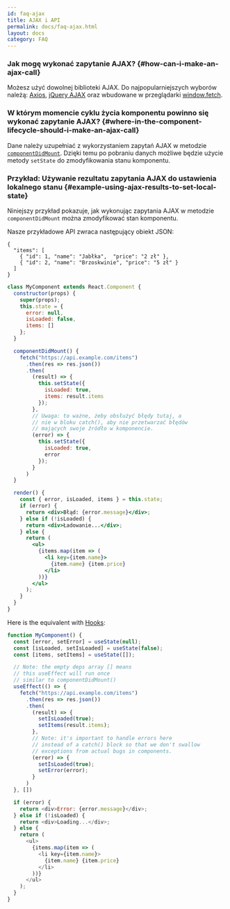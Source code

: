 ```yaml
---
id: faq-ajax
title: AJAX i API
permalink: docs/faq-ajax.html
layout: docs
category: FAQ
---
```


### Jak mogę wykonać zapytanie AJAX? {#how-can-i-make-an-ajax-call}

Możesz użyć dowolnej biblioteki AJAX. Do najpopularniejszych wyborów należą: [Axios](https://github.com/axios/axios), [jQuery AJAX](https://api.jquery.com/jQuery.ajax/) oraz wbudowane w przeglądarki [window.fetch](https://developer.mozilla.org/en-US/docs/Web/API/Fetch_API).

### W którym momencie cyklu życia komponentu powinno się wykonać zapytanie AJAX? {#where-in-the-component-lifecycle-should-i-make-an-ajax-call}

Dane należy uzupełniać z wykorzystaniem zapytań AJAX w metodzie [`componentDidMount`](/docs/react-component.html#mounting). Dzięki temu po pobraniu danych możliwe będzie użycie metody `setState` do zmodyfikowania stanu komponentu.

### Przykład: Używanie rezultatu zapytania AJAX do ustawienia lokalnego stanu {#example-using-ajax-results-to-set-local-state}

Niniejszy przykład pokazuje, jak wykonując zapytania AJAX w metodzie `componentDidMount` można zmodyfikować stan komponentu.

Nasze przykładowe API zwraca następujący obiekt JSON:

```
{
  "items": [
    { "id": 1, "name": "Jabłka",  "price": "2 zł" },
    { "id": 2, "name": "Brzoskwinie", "price": "5 zł" }
  ]
}
```

```jsx
class MyComponent extends React.Component {
  constructor(props) {
    super(props);
    this.state = {
      error: null,
      isLoaded: false,
      items: []
    };
  }

  componentDidMount() {
    fetch("https://api.example.com/items")
      .then(res => res.json())
      .then(
        (result) => {
          this.setState({
            isLoaded: true,
            items: result.items
          });
        },
        // Uwaga: to ważne, żeby obsłużyć błędy tutaj, a
        // nie w bloku catch(), aby nie przetwarzać błędów
        // mających swoje źródło w komponencie.
        (error) => {
          this.setState({
            isLoaded: true,
            error
          });
        }
      )
  }

  render() {
    const { error, isLoaded, items } = this.state;
    if (error) {
      return <div>Błąd: {error.message}</div>;
    } else if (!isLoaded) {
      return <div>Ładowanie...</div>;
    } else {
      return (
        <ul>
          {items.map(item => (
            <li key={item.name}>
              {item.name} {item.price}
            </li>
          ))}
        </ul>
      );
    }
  }
}
```

Here is the equivalent with [Hooks](https://reactjs.org/docs/hooks-intro.html): 

```js
function MyComponent() {
  const [error, setError] = useState(null);
  const [isLoaded, setIsLoaded] = useState(false);
  const [items, setItems] = useState([]);

  // Note: the empty deps array [] means
  // this useEffect will run once
  // similar to componentDidMount()
  useEffect(() => {
    fetch("https://api.example.com/items")
      .then(res => res.json())
      .then(
        (result) => {
          setIsLoaded(true);
          setItems(result.items);
        },
        // Note: it's important to handle errors here
        // instead of a catch() block so that we don't swallow
        // exceptions from actual bugs in components.
        (error) => {
          setIsLoaded(true);
          setError(error);
        }
      )
  }, [])

  if (error) {
    return <div>Error: {error.message}</div>;
  } else if (!isLoaded) {
    return <div>Loading...</div>;
  } else {
    return (
      <ul>
        {items.map(item => (
          <li key={item.name}>
            {item.name} {item.price}
          </li>
        ))}
      </ul>
    );
  }
}
```
